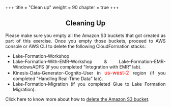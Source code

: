+++
title = "Clean up"
weight = 90
chapter = true
+++
<center><h2>Cleaning Up</h2></center>

<div style="text-align: justify">
    Please make sure you empty all the Amazon S3 buckets that got created as part of this exercise. Once you empty those buckets, proceed to AWS console or AWS CLI to delete the following CloudFormation stacks:
    <ul>
        <li>Lake-Formation-Workshop</li>
        <li>Lake-Formation-With-EMR-Workshop & Lake-Formation-EMR-WindowsADFS (if you completed "Integration with EMR" lab).</li>
        <li>Kinesis-Data-Generator-Cognito-User in <font size="3" color="red">us-west-2</b></font> region (if you completed "Handling Real-Time Data" lab).</li>
        <li>Lake-Formation-Migration (if you completed Glue to Lake Formation Migration).</li>
    </ul>
    Click here to know more about how to <a href="https://docs.aws.amazon.com/AmazonS3/latest/user-guide/delete-bucket.html">delete the Amazon S3 bucket</a>.
</div>